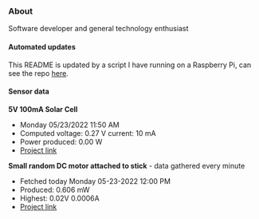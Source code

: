 ### About
Software developer and general technology enthusiast

#### Automated updates
This README is updated by a script I have running on a Raspberry Pi, can see the repo [here](https://github.com/jdc-cunningham/raspi-git-repo-updater).

#### Sensor data
**5V 100mA Solar Cell**
- Monday 05/23/2022 11:50 AM
- Computed voltage: 0.27 V current: 10 mA
- Power produced: 0.00 W
- [Project link](https://github.com/jdc-cunningham/raspisolarplotter)

**Small random DC motor attached to stick** - data gathered every minute
- Fetched today Monday 05-23-2022 12:00 PM
- Produced: 0.606 mW
- Highest: 0.02V 0.0006A
- [Project link](https://github.com/jdc-cunningham/turbine-raspi)